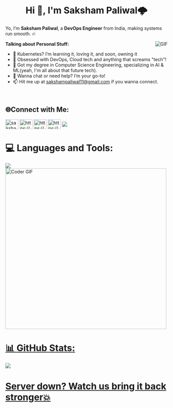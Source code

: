 <h1 align="center">Hi 👋, I'm Saksham Paliwal🌩️</h1>

Yo, I’m **Saksham Paliwal**, a **DevOps Engineer** from India, making systems run smooth. 🔥

  <img align="right" alt="GIF" src="https://github.com/Yash-sudo-web/Yash-sudo-web/assets/69838816/5dce168b-e2dc-4762-8321-f0eeda11262d" />

**Talking about Personal Stuff:**
- 🌱 Kubernetes? I’m learning it, loving it, and soon, owning it
- 🤔 Obsessed with DevOps, Cloud tech and anything that screams "tech"!
- 💼 Got my degree in Computer Science Engineering, specializing in AI & ML(yeah, I'm all about that future tech).
- 💬 Wanna chat or need help? I’m your go-to!
- 📫 Hit me up at sakshampaliwal11@gmail.com if you wanna connect.
<br />

<p align="center">

## 🌐Connect with Me:
<p align="left">
<a href="https://twitter.com/sakshampaliwal_" target="blank"><img align="center" src="https://raw.githubusercontent.com/rahuldkjain/github-profile-readme-generator/master/src/images/icons/Social/twitter.svg" alt="sakshampaliwal_" height="30" width="40" /></a>
<a href="https://linkedin.com/in/saksham-paliwal/" target="blank"><img align="center" src="https://raw.githubusercontent.com/rahuldkjain/github-profile-readme-generator/master/src/images/icons/Social/linked-in-alt.svg" alt="https://www.linkedin.com/in/saksham-paliwal/" height="30" width="40" /></a>
<a href="https://fb.com/saksham.paliwal01" target="blank"><img align="center" src="https://raw.githubusercontent.com/rahuldkjain/github-profile-readme-generator/master/src/images/icons/Social/facebook.svg" alt="https://www.facebook.com/saksham.paliwal01" height="30" width="40" /></a>
<a href="https://instagram.com/saksham_paliwal/" target="blank"><img align="center" src="https://raw.githubusercontent.com/rahuldkjain/github-profile-readme-generator/master/src/images/icons/Social/instagram.svg" alt="https://www.instagram.com/saksham_paliwal/" height="30" width="40" /></a>
<a href="mailto:sakshampaliwal11@gmail.com">
  <img align="center" src="https://img.shields.io/badge/Gmail-D14836?style=for-the-badge&logo=gmail&logoColor=white"   />
</a>
</p>

# 💻 Languages and Tools:
<a href="https://skillicons.dev">
    <img src="https://skillicons.dev/icons?i=git,c,vercel,github,linux,md,mongodb,mysql,postman,py,aws,bash,docker,git,go,idea,java,jenkins,kali,kubernetes,linux,nginx,py,redhat,terraform,prometheus,grafana,vscode&perline=14" />
<img src="https://media.giphy.com/media/SWoSkN6DxTszqIKEqv/giphy.gif" alt="Coder GIF" width="500">

# 📊 GitHub Stats:
![](https://github-readme-stats.vercel.app/api/top-langs/?username=sakshampaliwal&theme=dark&hide_border=false&include_all_commits=false&count_private=false&layout=compact)

# Server down? Watch us bring it back stronger💥
